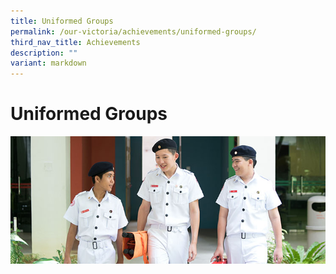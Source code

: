 ```yaml
---
title: Uniformed Groups
permalink: /our-victoria/achievements/uniformed-groups/
third_nav_title: Achievements
description: ""
variant: markdown
---
```

# **Uniformed Groups**

![](/images/ach_ug-1.jpg)

